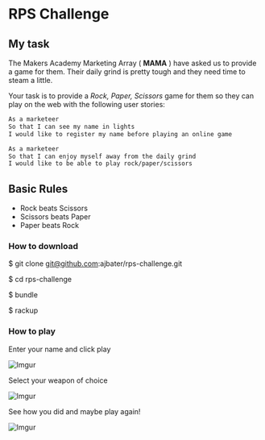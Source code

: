 # RPS Challenge


My task
----

The Makers Academy Marketing Array ( **MAMA** ) have asked us to provide a game for them. Their daily grind is pretty tough and they need time to steam a little.

Your task is to provide a _Rock, Paper, Scissors_ game for them so they can play on the web with the following user stories:

```sh
As a marketeer
So that I can see my name in lights
I would like to register my name before playing an online game

As a marketeer
So that I can enjoy myself away from the daily grind
I would like to be able to play rock/paper/scissors
```

## Basic Rules

- Rock beats Scissors
- Scissors beats Paper
- Paper beats Rock

### How to download

$ git clone git@github.com:ajbater/rps-challenge.git

$ cd rps-challenge

$ bundle

$ rackup

### How to play

Enter your name and click play

![Imgur](http://i.imgur.com/gakhHw4.png)

Select your weapon of choice

![Imgur](http://i.imgur.com/YCcrKpT.png)

See how you did and maybe play again!

![Imgur](http://i.imgur.com/F7VPngz.png)
